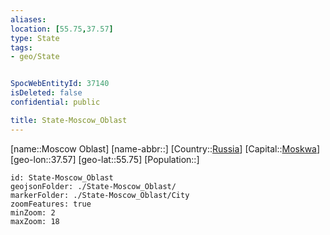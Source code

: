 ```yaml
---
aliases: 
location: [55.75,37.57]
type: State
tags:
- geo/State


SpocWebEntityId: 37140
isDeleted: false
confidential: public

title: State-Moscow_Oblast
---
```

[name::Moscow Oblast]
[name-abbr::]
[Country::[Russia](geo/Continent/Europe/Russia.md)]
[Capital::[Moskwa](geo/Continent/Europe/Russia/City/Moskwa.md)]
[geo-lon::37.57]
[geo-lat::55.75]
[Population::]



```leaflet
id: State-Moscow_Oblast
geojsonFolder: ./State-Moscow_Oblast/
markerFolder: ./State-Moscow_Oblast/City
zoomFeatures: true 
minZoom: 2 
maxZoom: 18
```


